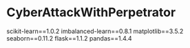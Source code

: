 # CyberAttackWithPerpetrator
scikit-learn==1.0.2
imbalanced-learn==0.8.1
matplotlib==3.5.2
seaborn==0.11.2
flask==1.1.2
pandas==1.4.4
